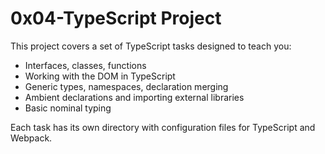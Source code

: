 # 0x04-TypeScript Project

This project covers a set of TypeScript tasks designed to teach you:

- Interfaces, classes, functions
- Working with the DOM in TypeScript
- Generic types, namespaces, declaration merging
- Ambient declarations and importing external libraries
- Basic nominal typing

Each task has its own directory with configuration files for TypeScript and Webpack.
